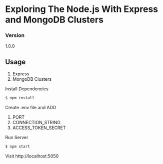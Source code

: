 # Exploring The Node.js With Express and MongoDB Clusters

### Version
1.0.0

## Usage

  1) Express
  2) MongoDB Clusters

Install Dependencies

```sh
$ npm install
```
Create .env file and ADD
 1) PORT
 2) CONNECTION_STRING
 3) ACCESS_TOKEN_SECRET   

Run Server

```sh
$ npm start
```

Visit http://localhost:5050

